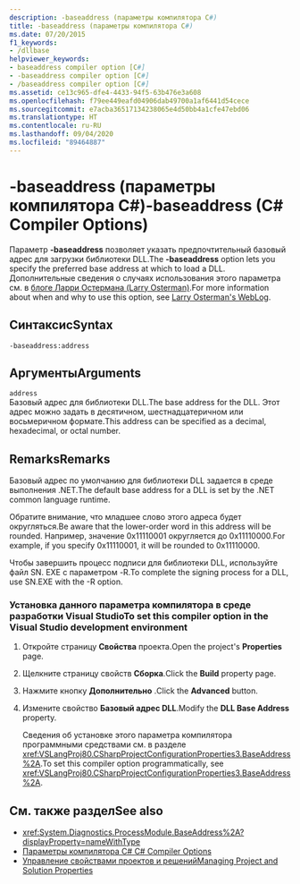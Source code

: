 ```yaml
---
description: -baseaddress (параметры компилятора C#)
title: -baseaddress (параметры компилятора C#)
ms.date: 07/20/2015
f1_keywords:
- /dllbase
helpviewer_keywords:
- baseaddress compiler option [C#]
- -baseaddress compiler option [C#]
- /baseaddress compiler option [C#]
ms.assetid: ce13c965-dfe4-4433-94f5-63b476e3a608
ms.openlocfilehash: f79ee449eafd04906dab49700a1af6441d54cece
ms.sourcegitcommit: e7acba36517134238065e4d50bb4a1cfe47ebd06
ms.translationtype: HT
ms.contentlocale: ru-RU
ms.lasthandoff: 09/04/2020
ms.locfileid: "89464887"
---
```

# <a name="-baseaddress-c-compiler-options"></a><span data-ttu-id="acc8b-103">-baseaddress (параметры компилятора C#)</span><span class="sxs-lookup"><span data-stu-id="acc8b-103">-baseaddress (C# Compiler Options)</span></span>
<span data-ttu-id="acc8b-104">Параметр **-baseaddress** позволяет указать предпочтительный базовый адрес для загрузки библиотеки DLL.</span><span class="sxs-lookup"><span data-stu-id="acc8b-104">The **-baseaddress** option lets you specify the preferred base address at which to load a DLL.</span></span> <span data-ttu-id="acc8b-105">Дополнительные сведения о случаях использования этого параметра см. в [блоге Ларри Остермана (Larry Osterman)](https://docs.microsoft.com/archive/blogs/larryosterman/why-should-i-even-bother-to-use-dlls-in-my-system).</span><span class="sxs-lookup"><span data-stu-id="acc8b-105">For more information about when and why to use this option, see [Larry Osterman's WebLog](https://docs.microsoft.com/archive/blogs/larryosterman/why-should-i-even-bother-to-use-dlls-in-my-system).</span></span>  
  
## <a name="syntax"></a><span data-ttu-id="acc8b-106">Синтаксис</span><span class="sxs-lookup"><span data-stu-id="acc8b-106">Syntax</span></span>  
  
```console  
-baseaddress:address  
```  
  
## <a name="arguments"></a><span data-ttu-id="acc8b-107">Аргументы</span><span class="sxs-lookup"><span data-stu-id="acc8b-107">Arguments</span></span>  
 `address`  
 <span data-ttu-id="acc8b-108">Базовый адрес для библиотеки DLL.</span><span class="sxs-lookup"><span data-stu-id="acc8b-108">The base address for the DLL.</span></span> <span data-ttu-id="acc8b-109">Этот адрес можно задать в десятичном, шестнадцатеричном или восьмеричном формате.</span><span class="sxs-lookup"><span data-stu-id="acc8b-109">This address can be specified as a decimal, hexadecimal, or octal number.</span></span>  
  
## <a name="remarks"></a><span data-ttu-id="acc8b-110">Remarks</span><span class="sxs-lookup"><span data-stu-id="acc8b-110">Remarks</span></span>  
 <span data-ttu-id="acc8b-111">Базовый адрес по умолчанию для библиотеки DLL задается в среде выполнения .NET.</span><span class="sxs-lookup"><span data-stu-id="acc8b-111">The default base address for a DLL is set by the .NET common language runtime.</span></span>  
  
 <span data-ttu-id="acc8b-112">Обратите внимание, что младшее слово этого адреса будет округляться.</span><span class="sxs-lookup"><span data-stu-id="acc8b-112">Be aware that the lower-order word in this address will be rounded.</span></span> <span data-ttu-id="acc8b-113">Например, значение 0x11110001 округляется до 0x11110000.</span><span class="sxs-lookup"><span data-stu-id="acc8b-113">For example, if you specify 0x11110001, it will be rounded to 0x11110000.</span></span>  
  
 <span data-ttu-id="acc8b-114">Чтобы завершить процесс подписи для библиотеки DLL, используйте файл SN. EXE с параметром -R.</span><span class="sxs-lookup"><span data-stu-id="acc8b-114">To complete the signing process for a DLL, use SN.EXE with the -R option.</span></span>  
  
### <a name="to-set-this-compiler-option-in-the-visual-studio-development-environment"></a><span data-ttu-id="acc8b-115">Установка данного параметра компилятора в среде разработки Visual Studio</span><span class="sxs-lookup"><span data-stu-id="acc8b-115">To set this compiler option in the Visual Studio development environment</span></span>  
  
1. <span data-ttu-id="acc8b-116">Откройте страницу **Свойства** проекта.</span><span class="sxs-lookup"><span data-stu-id="acc8b-116">Open the project's **Properties** page.</span></span>  
  
2. <span data-ttu-id="acc8b-117">Щелкните страницу свойств **Сборка**.</span><span class="sxs-lookup"><span data-stu-id="acc8b-117">Click the **Build** property page.</span></span>  
  
3. <span data-ttu-id="acc8b-118">Нажмите кнопку **Дополнительно** .</span><span class="sxs-lookup"><span data-stu-id="acc8b-118">Click the **Advanced** button.</span></span>  
  
4. <span data-ttu-id="acc8b-119">Измените свойство **Базовый адрес DLL**.</span><span class="sxs-lookup"><span data-stu-id="acc8b-119">Modify the **DLL Base Address** property.</span></span>  
  
     <span data-ttu-id="acc8b-120">Сведения об установке этого параметра компилятора программными средствами см. в разделе <xref:VSLangProj80.CSharpProjectConfigurationProperties3.BaseAddress%2A>.</span><span class="sxs-lookup"><span data-stu-id="acc8b-120">To set this compiler option programmatically, see <xref:VSLangProj80.CSharpProjectConfigurationProperties3.BaseAddress%2A>.</span></span>  
  
## <a name="see-also"></a><span data-ttu-id="acc8b-121">См. также раздел</span><span class="sxs-lookup"><span data-stu-id="acc8b-121">See also</span></span>

- <xref:System.Diagnostics.ProcessModule.BaseAddress%2A?displayProperty=nameWithType>
- [<span data-ttu-id="acc8b-122">Параметры компилятора C# </span><span class="sxs-lookup"><span data-stu-id="acc8b-122">C# Compiler Options</span></span>](./index.md)
- [<span data-ttu-id="acc8b-123">Управление свойствами проектов и решений</span><span class="sxs-lookup"><span data-stu-id="acc8b-123">Managing Project and Solution Properties</span></span>](/visualstudio/ide/managing-project-and-solution-properties)
